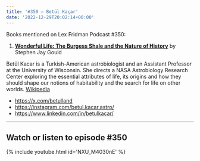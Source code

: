 ```yaml
---
title: '#350 – Betül Kaçar'
date: '2022-12-29T20:02:14+00:00'
---
```


Books mentioned on Lex Fridman Podcast #350:

1. <b><a href="https://amzn.to/3VviyI3" target="_blank" rel="sponsored noopener noreferrer">Wonderful Life: The Burgess Shale and the Nature of History</a></b> by Stephen Jay Gould

Betül Kacar is a Turkish-American astrobiologist and an Assistant Professor at the University of Wisconsin. She directs a NASA Astrobiology Research Center exploring the essential attributes of life, its origins and how they should shape our notions of habitability and the search for life on other worlds. <a href="https://en.wikipedia.org/wiki/Bet%C3%BCl_Ka%C3%A7ar" target="_blank">Wikipedia</a>

- <a href="https://x.com/betulland" target="_blank">https://x.com/betulland</a>
- <a href="https://instagram.com/betul.kacar.astro/" target="_blank">https://instagram.com/betul.kacar.astro/</a>
- <a href="https://www.linkedin.com/in/betulkacar/" target="_blank">https://www.linkedin.com/in/betulkacar/</a>

- - - - - -

## Watch or listen to episode #350

{% include youtube.html id='NXU_M4030nE' %}
